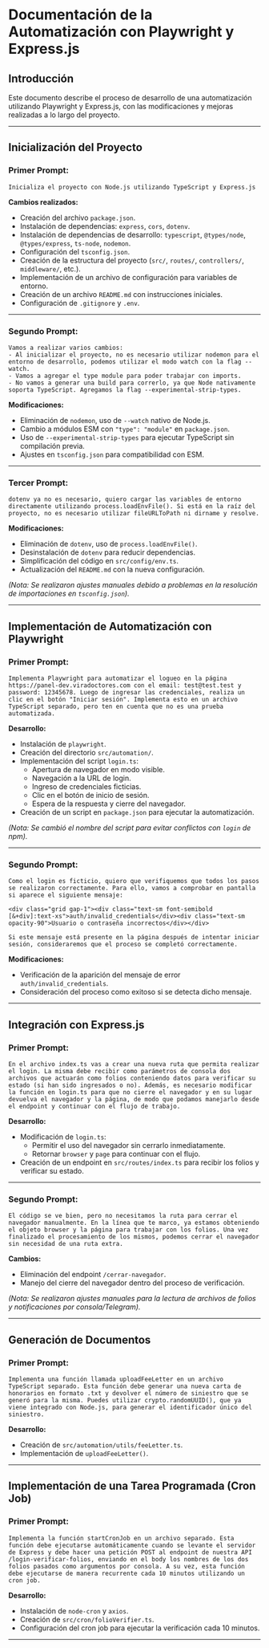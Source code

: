 # Documentación de la Automatización con Playwright y Express.js

## Introducción
Este documento describe el proceso de desarrollo de una automatización utilizando Playwright y Express.js, con las modificaciones y mejoras realizadas a lo largo del proyecto.

---

## Inicialización del Proyecto

### **Primer Prompt**: 
```
Inicializa el proyecto con Node.js utilizando TypeScript y Express.js
```

**Cambios realizados:**
- Creación del archivo `package.json`.
- Instalación de dependencias: `express`, `cors`, `dotenv`.
- Instalación de dependencias de desarrollo: `typescript`, `@types/node`, `@types/express`, `ts-node`, `nodemon`.
- Configuración del `tsconfig.json`.
- Creación de la estructura del proyecto (`src/`, `routes/`, `controllers/`, `middleware/`, etc.).
- Implementación de un archivo de configuración para variables de entorno.
- Creación de un archivo `README.md` con instrucciones iniciales.
- Configuración de `.gitignore` y `.env`.

---

### **Segundo Prompt**:
```
Vamos a realizar varios cambios:
- Al inicializar el proyecto, no es necesario utilizar nodemon para el entorno de desarrollo, podemos utilizar el modo watch con la flag --watch.
- Vamos a agregar el type module para poder trabajar con imports.
- No vamos a generar una build para correrlo, ya que Node nativamente soporta TypeScript. Agregamos la flag --experimental-strip-types.
```

**Modificaciones:**
- Eliminación de `nodemon`, uso de `--watch` nativo de Node.js.
- Cambio a módulos ESM con `"type": "module"` en `package.json`.
- Uso de `--experimental-strip-types` para ejecutar TypeScript sin compilación previa.
- Ajustes en `tsconfig.json` para compatibilidad con ESM.

---

### **Tercer Prompt**:
```
dotenv ya no es necesario, quiero cargar las variables de entorno directamente utilizando process.loadEnvFile(). Si está en la raíz del proyecto, no es necesario utilizar fileURLToPath ni dirname y resolve.
```

**Modificaciones:**
- Eliminación de `dotenv`, uso de `process.loadEnvFile()`.
- Desinstalación de `dotenv` para reducir dependencias.
- Simplificación del código en `src/config/env.ts`.
- Actualización del `README.md` con la nueva configuración.

_(Nota: Se realizaron ajustes manuales debido a problemas en la resolución de importaciones en `tsconfig.json`)._

---

## Implementación de Automatización con Playwright

### **Primer Prompt**:
```
Implementa Playwright para automatizar el logueo en la página https://panel-dev.viradoctores.com con el email: test@test.test y password: 12345678. Luego de ingresar las credenciales, realiza un clic en el botón "Iniciar sesión". Implementa esto en un archivo TypeScript separado, pero ten en cuenta que no es una prueba automatizada.
```

**Desarrollo:**
- Instalación de `playwright`.
- Creación del directorio `src/automation/`.
- Implementación del script `login.ts`:
  - Apertura de navegador en modo visible.
  - Navegación a la URL de login.
  - Ingreso de credenciales ficticias.
  - Clic en el botón de inicio de sesión.
  - Espera de la respuesta y cierre del navegador.
- Creación de un script en `package.json` para ejecutar la automatización.

_(Nota: Se cambió el nombre del script para evitar conflictos con `login` de npm)._

---

### **Segundo Prompt**:
```
Como el login es ficticio, quiero que verifiquemos que todos los pasos se realizaron correctamente. Para ello, vamos a comprobar en pantalla si aparece el siguiente mensaje:

<div class="grid gap-1"><div class="text-sm font-semibold [&+div]:text-xs">auth/invalid_credentials</div><div class="text-sm opacity-90">Usuario o contraseña incorrectos</div></div>

Si este mensaje está presente en la página después de intentar iniciar sesión, consideraremos que el proceso se completó correctamente.
```

**Modificaciones:**
- Verificación de la aparición del mensaje de error `auth/invalid_credentials`.
- Consideración del proceso como exitoso si se detecta dicho mensaje.

---

## Integración con Express.js

### **Primer Prompt**:
```
En el archivo index.ts vas a crear una nueva ruta que permita realizar el login. La misma debe recibir como parámetros de consola dos archivos que actuarán como folios conteniendo datos para verificar su estado (si han sido ingresados o no). Además, es necesario modificar la función en login.ts para que no cierre el navegador y en su lugar devuelva el navegador y la página, de modo que podamos manejarlo desde el endpoint y continuar con el flujo de trabajo.
```

**Desarrollo:**
- Modificación de `login.ts`:
  - Permitir el uso del navegador sin cerrarlo inmediatamente.
  - Retornar `browser` y `page` para continuar con el flujo.
- Creación de un endpoint en `src/routes/index.ts` para recibir los folios y verificar su estado.

---

### **Segundo Prompt**:
```
El código se ve bien, pero no necesitamos la ruta para cerrar el navegador manualmente. En la línea que te marco, ya estamos obteniendo el objeto browser y la página para trabajar con los folios. Una vez finalizado el procesamiento de los mismos, podemos cerrar el navegador sin necesidad de una ruta extra.
```

**Cambios:**
- Eliminación del endpoint `/cerrar-navegador`.
- Manejo del cierre del navegador dentro del proceso de verificación.

_(Nota: Se realizaron ajustes manuales para la lectura de archivos de folios y notificaciones por consola/Telegram)._

---

## Generación de Documentos

### **Primer Prompt**:
```
Implementa una función llamada uploadFeeLetter en un archivo TypeScript separado. Esta función debe generar una nueva carta de honorarios en formato .txt y devolver el número de siniestro que se generó para la misma. Puedes utilizar crypto.randomUUID(), que ya viene integrado con Node.js, para generar el identificador único del siniestro.
```

**Desarrollo:**
- Creación de `src/automation/utils/feeLetter.ts`.
- Implementación de `uploadFeeLetter()`.

---

## Implementación de una Tarea Programada (Cron Job)

### **Primer Prompt**:
```
Implementa la función startCronJob en un archivo separado. Esta función debe ejecutarse automáticamente cuando se levante el servidor de Express y debe hacer una petición POST al endpoint de nuestra API /login-verificar-folios, enviando en el body los nombres de los dos folios pasados como argumentos por consola. A su vez, esta función debe ejecutarse de manera recurrente cada 10 minutos utilizando un cron job.
```

**Desarrollo:**
- Instalación de `node-cron` y `axios`.
- Creación de `src/cron/folioVerifier.ts`.
- Configuración del cron job para ejecutar la verificación cada 10 minutos.

---


